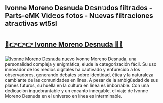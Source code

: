 ## Ivonne Moreno Desnuda D𝚎sn𝚞dos filtr𝚊dos - Parts-eMK Vid𝚎os f𝚘tos - N𝚞evas filtr𝚊ciones atr𝚊ctivas wt5sI

# <h2><a href="http://mb4wy13.tromn.icu/?c=Ivonne+Moreno+Desnuda">🔗👉👉👉 Ivonne Moreno Desnuda 🔗🔗</a></h2>

[![Ivonne Moreno Desnuda nuevo](https://i.imgur.com/pEAQMta.gif)](http://mb4wy13.tromn.icu/?c=Ivonne+Moreno+Desnuda)
Ivonne Moreno Desnuda, una personalidad compleja y enigmática, elude la categorización fácil. Su uso innovador de los medios digitales ha cautivado y enfurecido a los observadores, generando debates sobre identidad, ética y la naturaleza cambiante de las comunidades en línea. A pesar de la ambigüedad de sus planes futuros, su huella en la cultura en línea es imborrable. Con una dedicación inquebrantable y un encanto innegable, el viaje de Ivonne Moreno Desnuda en el universo en línea es interminable.
